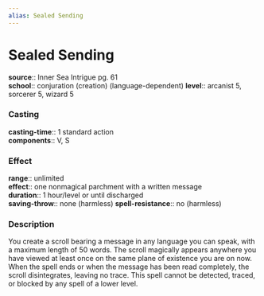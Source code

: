 ```yaml
---
alias: Sealed Sending
---
```


# Sealed Sending 

**source**:: Inner Sea Intrigue pg. 61  
**school**:: conjuration (creation) (language-dependent)
**level**:: arcanist 5, sorcerer 5, wizard 5

### Casting 

**casting-time**:: 1 standard action  
**components**:: V, S

### Effect 

**range**:: unlimited  
**effect**:: one nonmagical parchment with a written message  
**duration**:: 1 hour/level or until discharged  
**saving-throw**:: none (harmless)
**spell-resistance**:: no (harmless)

### Description 

You create a scroll bearing a message in any language you can speak, with a maximum length of 50 words. The scroll magically appears anywhere you have viewed at least once on the same plane of existence you are on now. When the spell ends or when the message has been read completely, the scroll disintegrates, leaving no trace. This spell cannot be detected, traced, or blocked by any spell of a lower level.
